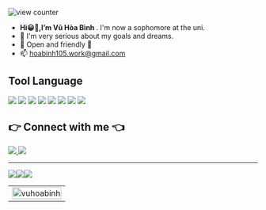 ![view counter](https://komarev.com/ghpvc/?username=VuHoaBinh&label=Profile%20views&color=005b96&style=flat-square)
- <strong>Hi😀👋,I’m Vũ Hòa Bình </strong>. I'm now a sophomore at the uni.
- 🌱 I'm very serious about my goals and dreams.
- 💬 Open and friendly 🙂
- 📫 hoabinh105.work@gmail.com

## Tool Language
<p align="left">
  <a href ="#"><img src="https://img.icons8.com/color/48/null/python--v1.png"/></a>
  <a href ="#"><img src="https://img.icons8.com/ios/50/null/c-plus-plus-logo.png"/></a>
  <a href ="#"><img src="https://img.icons8.com/fluency/48/null/mysql-logo.png"/></a>
  <a href ="#"><img src="https://img.icons8.com/color/48/null/html-5--v2.png"/></a>
  <a href ="#"><img src="https://img.icons8.com/fluency/48/null/javascript.png"/></a>
  <a href ="#"><img src="https://img.icons8.com/ios-filled/50/null/css3.png"/></a>
  <a href ="#"><img src="https://img.icons8.com/external-flaticons-flat-flat-icons/64/null/external-java-computer-programming-flaticons-flat-flat-icons.png"/></a>
  <a href ="#"><img src="https://img.icons8.com/color/48/null/bootstrap.png"/></a>
</p>


## 👉 Connect with me 👈
<p align="left">
  <a href="https://www.facebook.com/Btomsenior10x/" alt="Facebook">
    <img src="https://img.icons8.com/office/48/null/facebook.png"/>
  </a>
  <a href="mailto:hoabinh105.work@gmail.com">
    <img src="https://img.icons8.com/doodle/48/null/apple-mail.png"/>
  </a>
</p>

<hr>
<table style="width:50%;">
  <a href="#"><img src="https://github-profile-summary-cards.vercel.app/api/cards/profile-details?username=VuHoaBinh&theme=tokyonight" /></a>
  <a href="#"><img src="https://github-profile-summary-cards.vercel.app/api/cards/most-commit-language?username=VuHoaBinh&theme=tokyonight" /></a>
  <a href="#"><img src="https://github-profile-summary-cards.vercel.app/api/cards/stats?username=VuHoaBinh&theme=tokyonight" /></a>
  <tr>
    <td>
      <img src="https://github-readme-stats.vercel.app/api?username=vuhoabinh&theme=city_lights&text_color=179fa3&show_icons=true&count_private=true&include_all_commits=true&custom_title=VuHoaBinh's%20Github%20Stats" alt="vuhoabinh" width="100%"/>
    </td>
  </tr>
</table>
    

<!---
VuHoaBinh/VuHoaBinh is a ✨ special ✨ repository because its `README.md` (this file) appears on your GitHub profile.
You can click the Preview link to take a look at your changes.
--->
